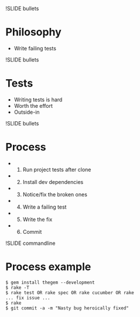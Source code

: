 !SLIDE bullets
# Philosophy #

* Write failing tests

!SLIDE bullets
# Tests #

* Writing tests is hard
* Worth the effort
* Outside-in

!SLIDE bullets
# Process #

* 1. Run project tests after clone
* 2. Install dev dependencies
* 3. Notice/fix the broken ones
* 4. Write a failing test
* 5. Write the fix
* 6. Commit

!SLIDE commandline
# Process example #

    $ gem install thegem --development
    $ rake -T
    $ rake test OR rake spec OR rake cucumber OR rake
    ... fix issue ...
    $ rake
    $ git commit -a -m "Nasty bug heroically fixed"
